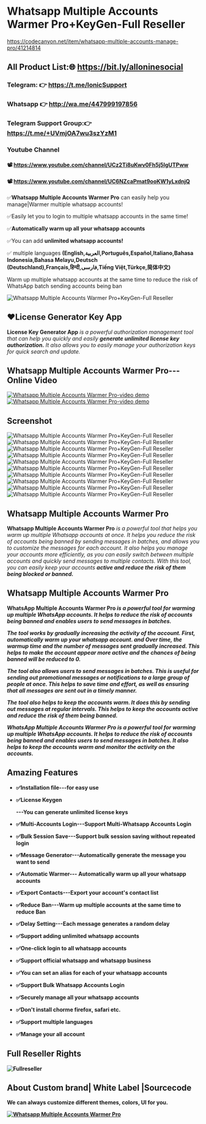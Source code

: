 # Whatsapp Multiple Accounts Warmer Pro+KeyGen-Full Reseller
 https://codecanyon.net/item/whatsapp-multiple-accounts-manage-pro/41214814

 ## All Product List:🌐 https://bit.ly/alloninesocial
### Telegram: 👉 https://t.me/IonicSupport   
### Whatsapp  👉 http://wa.me/447999197856
### Telegram Support Group:👉 https://t.me/+UVmjOA7wu3szYzM1

### Youtube Channel 
#### 📽 https://www.youtube.com/channel/UCz2Ti8uKwv0Fh5j5IgUTPww
#### 📽 https://www.youtube.com/channel/UC6NZcaPmat9ooKW1yLxdnjQ

<p>✅<strong>Whatsapp Multiple Accounts Warmer Pro</strong> can easily help you manage|Warmer multiple whatsapp accounts!
</p>
<p>✅Easily let you to login to multiple whatsapp accounts in the same time!</p>
<p>✅<strong>Automatically warm up all your whatsapp accounts</strong></p>
<p>✅You can add <strong>unlimited whatsapp accounts!</strong></p>
<p>✅ multiple languages <strong>(English,العربية,Português,Español,Italiano,Bahasa Indonesia,Bahasa Melayu,Deutsch
  (Deutschland),Français,हिन्दी,فارسی,Tiếng Việt,Türkçe,简体中文)</strong></p>
<p>Warm up multiple whatsapp accounts at the same time to reduce the risk of WhatsApp batch sending accounts being
  ban</p>

<img src="https://i.ibb.co/RHf7YYc/banner.png" alt="Whatsapp Multiple Accounts Warmer Pro+KeyGen-Full Reseller" />

<h2><strong>❤️License Generator Key App</strong></h2>
<p><strong>License Key Generator App</strong><i> is a powerful authorization management tool that can help you quickly
  and
  easily <strong> generate unlimited license key authorization.</strong>
  It also allows you to easily manage your authorization keys for quick search and update. </i></p>


<h2><strong>Whatsapp Multiple Accounts Warmer Pro---Online Video</strong></h2>
<a href="https://youtu.be/2TJpSRQDKqA">
  <img src="https://i.ibb.co/xzxBQWw/ytbdemo.png" alt="Whatsapp Multiple Accounts Warmer Pro-video demo" />
</a>
<a href="https://youtu.be/2TJpSRQDKqA">
  <img src="https://i.ibb.co/S0yZv2r/watchbtn.jpg" alt="Whatsapp Multiple Accounts Warmer Pro-video demo" />
</a>


<h2><strong>Screenshot</strong></h2>
<img src="https://i.ibb.co/ssT6ZrY/01.png" alt="Whatsapp Multiple Accounts Warmer Pro+KeyGen-Full Reseller" />
<img src="https://i.ibb.co/gVJTZfM/02.png" alt="Whatsapp Multiple Accounts Warmer Pro+KeyGen-Full Reseller" />
<img src="https://i.ibb.co/Xsn8pv5/03.png" alt="Whatsapp Multiple Accounts Warmer Pro+KeyGen-Full Reseller" />
<img src="https://i.ibb.co/4NV0dW2/04.png" alt="Whatsapp Multiple Accounts Warmer Pro+KeyGen-Full Reseller" />
<img src="https://i.ibb.co/S6Q5zsy/05.png" alt="Whatsapp Multiple Accounts Warmer Pro+KeyGen-Full Reseller" />
<img src="https://i.ibb.co/mSfgRqr/06.png" alt="Whatsapp Multiple Accounts Warmer Pro+KeyGen-Full Reseller" />
<img src="https://i.ibb.co/Zhgd7bN/07.png" alt="Whatsapp Multiple Accounts Warmer Pro+KeyGen-Full Reseller" />
<img src="https://i.ibb.co/Tmbm8wG/08.png" alt="Whatsapp Multiple Accounts Warmer Pro+KeyGen-Full Reseller" />
<img src="https://i.ibb.co/WkVQh1P/09.png" alt="Whatsapp Multiple Accounts Warmer Pro+KeyGen-Full Reseller" />
<img src="https://i.ibb.co/QMJ8WmT/10.png" alt="Whatsapp Multiple Accounts Warmer Pro+KeyGen-Full Reseller" />


<h2><strong>Whatsapp Multiple Accounts Warmer Pro</strong></h2>
<p><strong>Whatsapp Multiple Accounts Warmer Pro</strong> <i>is a powerful tool that helps you warm up multiple Whatsapp
  accounts at once.
  It helps you reduce the risk of accounts being banned by sending messages in batches, and allows you to customize the
  messages for each account.
  It also helps you manage your accounts more efficiently, as you can easily switch between multiple accounts and
  quickly send messages to multiple contacts.
  With this tool, you can easily keep your accounts <strong>active and reduce the risk of them being blocked or
    banned.</strong></i></p>

<h2><strong>Whatsapp Multiple Accounts Warmer Pro</strong></h2>
<p><strong>WhatsApp Multiple Accounts Warmer Pro <strong><i>is a powerful tool for warming up multiple WhatsApp
  accounts. It helps to
  reduce the risk of accounts being banned and enables users to send messages in batches.</i></p>
<p><i>The tool works by gradually increasing the activity of the account. First, automatically warm up your whatsapp
  account. and
  Over time, the warmup time and the number of messages sent gradually increased. This helps to make the account appear
  more active and the chances of being banned will be reduced to 0.</i></p>
<p><i>The tool also allows users to send messages in batches. This is useful for sending out promotional messages or
  notifications to a large group of people at once. This helps to save time and effort, as well as ensuring that all
  messages are sent out in a timely manner.</i></p>
<p><i>The tool also helps to keep the accounts warm. It does this by sending out messages at regular intervals.
  This helps to keep the accounts active and reduce the risk of them being banned.</i></p>
<p><i>WhatsApp Multiple Accounts Warmer Pro is a powerful tool for warming up multiple WhatsApp accounts. It helps
  to reduce the risk of accounts being banned and enables users to send messages in batches. It also helps to keep the
  accounts warm and monitor the activity on the accounts.</i></p>


<h2><strong> Amazing Features</strong></h2>
<ul>

  <li><p><strong>✅Installation file</strong>---for easy use</p></li>
  <li><p><strong>✅License Keygen</strong></p>---You can generate unlimited license keys</li>
  <li><p><strong>✅Multi-Accounts Login</strong>---Support Multi-Whatsapp Accounts Login</p></li>
  <li><p><strong>✅Bulk Session Save</strong>---Support bulk session saving without repeated login</p></li>
  <li><p><strong>✅Message Generator</strong>---Automatically generate the message you want to send</p></li>
  <li><p><strong>✅Automatic Warmer</strong>--- Automatically warm up all your whatsapp accounts</p></li>
  <li><p><strong>✅Export Contacts</strong>---Export your account's contact list</p></li>
  <li><p><strong>✅Reduce Ban</strong>---Warm up multiple accounts at the same time to reduce Ban</p></li>
  <li><p><strong>✅Delay Setting</strong>---Each message generates a random delay</p></li>

  <li><p><strong>✅Support adding unlimited whatsapp accounts</strong></p></li>
  <li><p><strong>✅One-click login to all whatsapp accounts</strong></p></li>
  <li><p><strong>✅Support official whatsapp and whatsapp business</strong></p></li>
  <li><p><strong>✅You can set an alias for each of your whatsapp accounts</strong></p></li>
  <li><p><strong>✅Support Bulk Whatsapp Accounts Login</strong></p></li>
  <li><p><strong>✅Securely manage all your whatsapp accounts</strong></p></li>
  <li><p><strong>✅Don't install chorme firefox, safari etc.</strong></p></li>
  <li><p><strong>✅Support multiple languages </strong></p></li>
  <li><p><strong>✅Manage your all account</strong></p></li>


</ul>

<h2><strong>Full Reseller Rights</strong></h2>
<img src="https://i.ibb.co/cNWVh30/reseller.png" alt="Fullreseller" />

<h2><strong>About Custom brand| White Label |Sourcecode</strong></h2>
<p>We can always customize different themes, colors, UI for you.</p>
<a href="https://api.whatsapp.com/send/?phone=13156299582" rel="nofollow">
  <img src="https://i.ibb.co/G986kks/sourcecode.png" alt=" Whatsapp Multiple Accounts Warmer Pro" />
</a>



